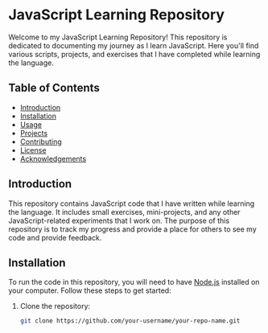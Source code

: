 # JavaScript Learning Repository

Welcome to my JavaScript Learning Repository! This repository is dedicated to documenting my journey as I learn JavaScript. Here you'll find various scripts, projects, and exercises that I have completed while learning the language.

## Table of Contents

- [Introduction](#introduction)
- [Installation](#installation)
- [Usage](#usage)
- [Projects](#projects)
- [Contributing](#contributing)
- [License](#license)
- [Acknowledgements](#acknowledgements)

## Introduction

This repository contains JavaScript code that I have written while learning the language. It includes small exercises, mini-projects, and any other JavaScript-related experiments that I work on. The purpose of this repository is to track my progress and provide a place for others to see my code and provide feedback.

## Installation

To run the code in this repository, you will need to have [Node.js](https://nodejs.org/) installed on your computer. Follow these steps to get started:

1. Clone the repository:
   ```bash
   git clone https://github.com/your-username/your-repo-name.git

